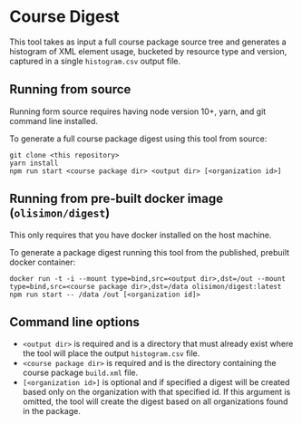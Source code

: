 # Course Digest

This tool takes as input a full course package source tree and generates a  histogram of XML element usage, bucketed by resource type and version, captured in a single `histogram.csv` output file. 

## Running from source

Running form source requires having node version 10+, yarn, and git command line installed.

To generate a full course package digest using this tool from source:

```
git clone <this repository>
yarn install
npm run start <course package dir> <output dir> [<organization id>]
```

## Running from pre-built docker image (`olisimon/digest`)

This only requires that you have docker installed on the host machine. 

To generate a package digest running this tool from the published, prebuilt docker container:

```
docker run -t -i --mount type=bind,src=<output dir>,dst=/out --mount type=bind,src=<course package dir>,dst=/data olisimon/digest:latest npm run start -- /data /out [<organization id]>
```

## Command line options

* `<output dir>` is required and is a directory that must already exist where the tool will place the output `histogram.csv` file.  
* `<course package dir>` is required and is the directory containing the course package `build.xml` file.
* `[<organization id>]` is optional and if specified a digest will be created based only on the organization with that specified id.  If this argument is omitted, the tool will create the digest based on all organizations found in the package. 
